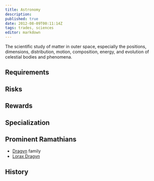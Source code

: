 ```yaml
---
title: Astronomy
description:
published: true
date: 2012-08-09T00:11:14Z
tags: trades, sciences
editor: markdown
---
```


The scientific study of matter in outer space, especially the positions, dimensions, distribution, motion, composition, energy, and evolution of celestial bodies and phenomena.

## Requirements

## Risks

## Rewards

## Specialization

## Prominent Ramathians

- [Dragyn](/genealogy/dragyn) family
- [Lorax Dragyn](/character/lorax-dragyn)

## History

